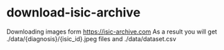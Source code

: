 # download-isic-archive

Downloading images form https://isic-archive.com
As a result you will get ./data/{diagnosis}/{isic_id}.jpeg files and ./data/dataset.csv
